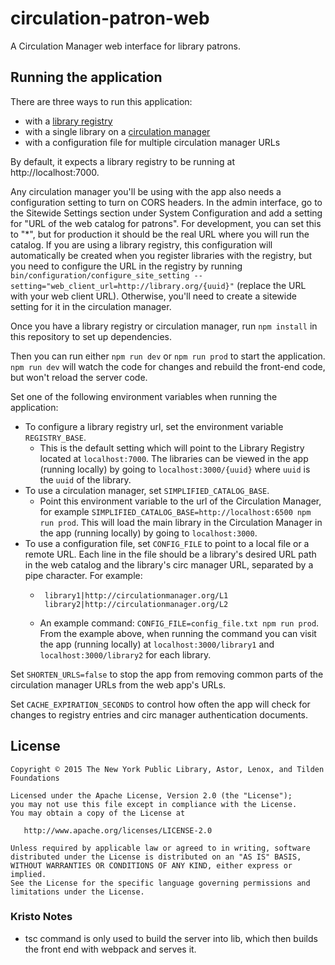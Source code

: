 # circulation-patron-web
A Circulation Manager web interface for library patrons.

## Running the application
There are three ways to run this application:
* with a [library registry](https://github.com/NYPL-Simplified/library_registry)
* with a single library on a [circulation manager](https://github.com/NYPL-Simplified/circulation)
* with a configuration file for multiple circulation manager URLs

By default, it expects a library registry to be running at http://localhost:7000.

Any circulation manager you'll be using with the app also needs a configuration setting to turn on CORS headers. In the admin interface, go to the Sitewide Settings section under System Configuration and add a setting for "URL of the web catalog for patrons". For development, you can set this to "*", but for production it should be the real URL where you will run the catalog. If you are using a library registry, this configuration will automatically be created when you register libraries with the registry, but you need to configure the URL in the registry by running `bin/configuration/configure_site_setting --setting="web_client_url=http://library.org/{uuid}"` (replace the URL with your web client URL). Otherwise, you'll need to create a sitewide setting for it in the circulation manager.

Once you have a library registry or circulation manager, run `npm install` in this repository to set up dependencies.

Then you can run either `npm run dev` or `npm run prod` to start the application. `npm run dev` will watch the code for changes and rebuild the front-end code, but won't reload the server code.

Set one of the following environment variables when running the application:
* To configure a library registry url, set the environment variable `REGISTRY_BASE`.
   * This is the default setting which will point to the Library Registry located at `localhost:7000`. The libraries can be viewed in the app (running locally) by going to `localhost:3000/{uuid}` where `uuid` is the `uuid` of the library.
* To use a circulation manager, set `SIMPLIFIED_CATALOG_BASE`.
   * Point this environment variable to the url of the Circulation Manager, for example `SIMPLIFIED_CATALOG_BASE=http://localhost:6500 npm run prod`. This will load the main library in the Circulation Manager in the app (running locally) by going to `localhost:3000`.
* To use a configuration file, set `CONFIG_FILE` to point to a local file or a remote URL. Each line in the file should be a library's desired URL path in the web catalog and the library's circ manager URL, separated by a pipe character. For example:
   * ```
      library1|http://circulationmanager.org/L1
      library2|http://circulationmanager.org/L2
      ```
   * An example command: `CONFIG_FILE=config_file.txt npm run prod`. From the example above, when running the command you can visit the app (running locally) at `localhost:3000/library1` and `localhost:3000/library2` for each library.

Set `SHORTEN_URLS=false` to stop the app from removing common parts of the circulation manager URLs from the web app's URLs.

Set `CACHE_EXPIRATION_SECONDS` to control how often the app will check for changes to registry entries and circ manager authentication documents.



## License

```
Copyright © 2015 The New York Public Library, Astor, Lenox, and Tilden Foundations

Licensed under the Apache License, Version 2.0 (the "License");
you may not use this file except in compliance with the License.
You may obtain a copy of the License at

   http://www.apache.org/licenses/LICENSE-2.0

Unless required by applicable law or agreed to in writing, software
distributed under the License is distributed on an "AS IS" BASIS,
WITHOUT WARRANTIES OR CONDITIONS OF ANY KIND, either express or implied.
See the License for the specific language governing permissions and
limitations under the License.
```

### Kristo Notes

- tsc command is only used to build the server into lib, which then builds the front end with webpack and serves it.